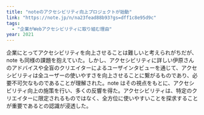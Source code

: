 ```yaml
---
title: "noteのアクセシビリティ向上プロジェクトが始動"
link: "https://note.jp/n/na23fead88b93?gs=dff1c8e95d9c"
tags:
  - "企業がWebアクセシビリティに取り組む理由"
year: 2021
---
```


企業にとってアクセシビリティを向上させることは難しいと考えられがちだが、note も同様の課題を抱えていた。しかし、アクセシビリティに詳しい伊原さんのアドバイスや全盲のクリエイターによるユーザインタビューを通じて、アクセシビリティは全ユーザーの使いやすさを向上させることに繋がるものであり、必要不可欠なものであることが理解された。note はその視点をもとに、アクセシビリティ向上の施策を行い、多くの反響を得た。アクセシビリティは、特定のクリエイターに限定されるものではなく、全方位に使いやすいことを探求することが重要であるとの認識が浸透した。
